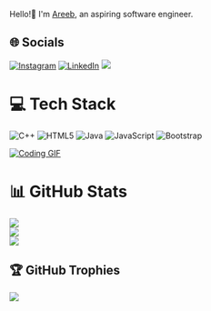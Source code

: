 Hello!👋 I'm [Areeb](mailto:mohammadareeb34@gmail.com), an aspiring software engineer.        
## 🌐 Socials
[![Instagram](https://img.shields.io/badge/Instagram-%23E4405F.svg?logo=Instagram&logoColor=white)](https://instagram.com/ar.33.6) [![LinkedIn](https://img.shields.io/badge/LinkedIn-%230077B5.svg?logo=linkedin&logoColor=white)](https://linkedin.com/in/https://www.linkedin.com/in/mohammad-areeb-9b3a20236/) [![](https://visitcount.itsvg.in/api?id=aree6&icon=0&color=7)](https://visitcount.itsvg.in)



# 💻 Tech Stack
![C++](https://img.shields.io/badge/c++-%2300599C.svg?style=for-the-badge&logo=c%2B%2B&logoColor=white) ![HTML5](https://img.shields.io/badge/html5-%23E34F26.svg?style=for-the-badge&logo=html5&logoColor=white) ![Java](https://img.shields.io/badge/java-%23ED8B00.svg?style=for-the-badge&logo=openjdk&logoColor=white) ![JavaScript](https://img.shields.io/badge/javascript-%23323330.svg?style=for-the-badge&logo=javascript&logoColor=%23F7DF1E) ![Bootstrap](https://img.shields.io/badge/bootstrap-%238511FA.svg?style=for-the-badge&logo=bootstrap&logoColor=white)
 
[![Coding GIF](https://media0.giphy.com/media/v1.Y2lkPTc5MGI3NjExZ3R0OXhtYXQ5ajlxamhhZzljZjI5NTBnODU5ams0MWJmaHZ5ZnZuZCZlcD12MV9pbnRlcm5hbF9naWZfYnlfaWQmY3Q9Zw/wLNuW1tCKRiPmDV5Y4/giphy.gif)](https://media0.giphy.com/media/v1.Y2lkPTc5MGI3NjExZ3R0OXhtYXQ5ajlxamhhZzljZjI5NTBnODU5ams0MWJmaHZ5ZnZuZCZlcD12MV9pbnRlcm5hbF9naWZfYnlfaWQmY3Q9Zw/wLNuW1tCKRiPmDV5Y4/giphy.gif) 


# 📊 GitHub Stats
![](https://github-readme-stats.vercel.app/api?username=aree6&theme=monokai&hide_border=true&include_all_commits=true&count_private=true)<br/>
![](https://github-readme-streak-stats.herokuapp.com/?user=aree6&theme=monokai&hide_border=true)<br/>
![](https://github-readme-stats.vercel.app/api/top-langs/?username=aree6&theme=monokai&hide_border=true&include_all_commits=true&count_private=true&layout=compact)

## 🏆 GitHub Trophies
![](https://github-profile-trophy.vercel.app/?username=aree6&theme=monokai&no-frame=true&no-bg=false&margin-w=4)







